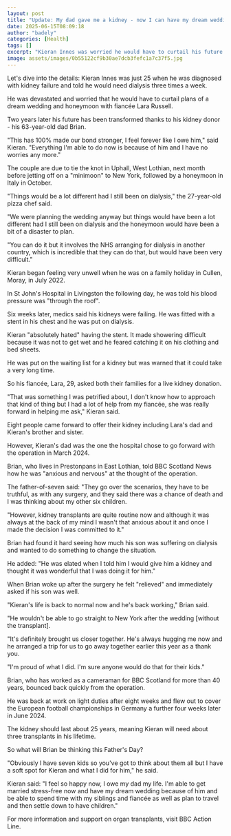```yaml
---
layout: post
title: "Update: My dad gave me a kidney - now I can have my dream wedding"
date: 2025-06-15T08:09:18
author: "badely"
categories: [Health]
tags: []
excerpt: "Kieran Innes was worried he would have to curtail his future plans when his kidneys failed."
image: assets/images/0b55122cf9b30ae7dcb3fefc1a7c37f5.jpg
---
```


Let's dive into the details: Kieran Innes was just 25 when he was diagnosed with kidney failure and told he would need dialysis three times a week. 

He was devastated and worried that he would have to curtail plans of a dream wedding and honeymoon with fiancée Lara Russell. 

Two years later his future has been transformed thanks to his kidney donor - his 63-year-old dad Brian. 

"This has 100% made our bond stronger, I feel forever like I owe him," said Kieran. "Everything I'm able to do now is because of him and I have no worries any more."

The couple are due to tie the knot in Uphall, West Lothian, next month before jetting off on a "minimoon" to New York, followed by a honeymoon in Italy in October. 

"Things would be a lot different had I still been on dialysis," the 27-year-old pizza chef said.

"We were planning the wedding anyway but things would have been a lot different had I still been on dialysis and the honeymoon would have been a bit of a disaster to plan.

"You can do it but it involves the NHS arranging for dialysis in another country, which is incredible that they can do that, but would have been very difficult."

Kieran began feeling very unwell when he was on a family holiday in Cullen, Moray, in July 2022. 

In St John's Hospital in Livingston the following day, he was told his blood pressure was "through the roof". 

Six weeks later, medics said his kidneys were failing. He was fitted with a stent in his chest and he was put on dialysis. 

Kieran "absolutely hated" having the stent. It made showering difficult because it was not to get wet and he feared catching it on his clothing and bed sheets.

He was put on the waiting list for a kidney but was warned that it could take a very long time.

So his fiancée, Lara, 29, asked both their families for a live kidney donation.

"That was something I was petrified about, I don't know how to approach that kind of thing but I had a lot of help from my fiancée, she was really forward in helping me  ask," Kieran said.

Eight people came forward to offer their kidney including Lara's dad and Kieran's brother and sister.

However, Kieran's dad was the one the hospital chose to go forward with the operation in March 2024.

Brian, who lives in Prestonpans in East Lothian, told BBC Scotland News how he was "anxious and nervous" at the thought of the operation.

The father-of-seven said: "They go over the scenarios, they have to be truthful, as with any surgery, and they said there was a chance of death and I was thinking about my other six children.

"However, kidney transplants are quite routine now and although it was always at the back of my mind I wasn't that anxious about it and once I made the decision I was committed to it."

Brian had found it hard seeing how much his son was suffering on dialysis and wanted to do something to change the situation. 

He added: "He was elated when I told him I would give him a kidney and thought it was wonderful that I was doing it for him."

When Brian woke up after the surgery he felt "relieved" and immediately asked if his son was well.

"Kieran's life is back to normal now and he's back working," Brian said. 

"He wouldn't be able to go straight to New York after the wedding [without the transplant].

"It's definitely brought us closer together. He's always hugging me now and he arranged a trip for us to go away together earlier this year as a thank you.

"I'm proud of what I did. I'm sure anyone would do that for their kids."

Brian, who has worked as a cameraman for BBC Scotland for more than 40 years, bounced back quickly from the operation. 

He was back at work on light duties after eight weeks and flew out to cover the European football championships in Germany a further four weeks later in June 2024.

The kidney should last about 25 years, meaning Kieran will need about three transplants in his lifetime.

So what will Brian be thinking this Father's Day? 

"Obviously I have seven kids so you've got to think about them all but I have a soft spot for Kieran and what I did for him," he said.

Kieran said: "I feel so happy now, I owe my dad my life. I'm able to get married stress-free now and have my dream wedding because of him and be able to spend time with my siblings and fiancée as well as plan to travel and then settle down to have children." 

For more information and support on organ transplants, visit BBC Action Line. 

